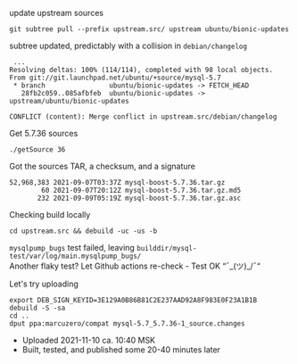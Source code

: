 update upstream sources
```
git subtree pull --prefix upstream.src/ upstream ubuntu/bionic-updates
```
subtree updated, predictably with a collision in `debian/changelog`
```
 ...
Resolving deltas: 100% (114/114), completed with 98 local objects.
From git://git.launchpad.net/ubuntu/+source/mysql-5.7
 * branch                ubuntu/bionic-updates -> FETCH_HEAD
   28fb2c059..085afbfeb  ubuntu/bionic-updates -> upstream/ubuntu/bionic-updates

CONFLICT (content): Merge conflict in upstream.src/debian/changelog
```
Get 5.7.36 sources
```
./getSource 36
```
Got the sources TAR, a checksum, and a signature
```
52,968,383 2021-09-07T03:37Z mysql-boost-5.7.36.tar.gz
        60 2021-09-07T20:12Z mysql-boost-5.7.36.tar.gz.md5
       232 2021-09-09T05:19Z mysql-boost-5.7.36.tar.gz.asc
```

Checking build locally
```
cd upstream.src && debuild -uc -us -b
```
`mysqlpump_bugs` test failed, leaving
`builddir/mysql-test/var/log/main.mysqlpump_bugs/`  
Another flaky test? Let Github actions re-check - Test OK “¯\_(ツ)_/¯“

Let's try uploading
```
export DEB_SIGN_KEYID=3E129A0B86B81C2E237AAD92A8F983E0F23A1B1B
debuild -S -sa
cd ..
dput ppa:marcuzero/compat mysql-5.7_5.7.36-1_source.changes
```
* Uploaded 2021-11-10 ca. 10:40 MSK
* Built, tested, and published some 20-40 minutes later
